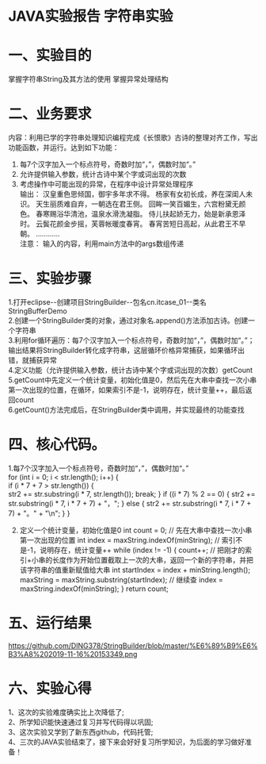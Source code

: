 # JAVA实验报告 字符串实验
# 一、实验目的
掌握字符串String及其方法的使用
掌握异常处理结构  
# 二、业务要求
内容：利用已学的字符串处理知识编程完成《长恨歌》古诗的整理对齐工作，写出功能函数，并运行。达到如下功能：  
1.	每7个汉字加入一个标点符号，奇数时加“，”，偶数时加“。”  
2.	允许提供输入参数，统计古诗中某个字或词出现的次数  
3.	考虑操作中可能出现的异常，在程序中设计异常处理程序    
输出：
汉皇重色思倾国，御宇多年求不得。
杨家有女初长成，养在深闺人未识。
天生丽质难自弃，一朝选在君王侧。
回眸一笑百媚生，六宫粉黛无颜色。
春寒赐浴华清池，温泉水滑洗凝脂。
侍儿扶起娇无力，始是新承恩泽时。
云鬓花颜金步摇，芙蓉帐暖度春宵。
春宵苦短日高起，从此君王不早朝。
…………  
注意： 输入的内容，利用main方法中的args数组传递

# 三、实验步骤
1.打开eclipse--创建项目StringBuilder--包名cn.itcase_01--类名StringBufferDemo  
2.创建一个StringBuilder类的对象，通过对象名.append()方法添加古诗。创建一个字符串  
3.利用for循环遍历：每7个汉字加入一个标点符号，奇数时加“，”，偶数时加“。”；输出结果将StringBuilder转化成字符串，这层循环价格异常捕获，如果循环出错，就捕获异常  
4.定义功能（允许提供输入参数，统计古诗中某个字或词出现的次数）getCount  
5.getCount中先定义一个统计变量，初始化值是0，然后先在大串中查找一次小串第一次出现的位置，在循环，如果索引不是-1，说明存在，统计变量++，最后返回count  
6.getCount()方法完成后，在StringBuilder类中调用，并实现最终的功能查找  

# 四、核心代码。
1.每7个汉字加入一个标点符号，奇数时加“，”，偶数时加“。”  
		for (int i = 0; i < str.length(); i++) {  
			if (i * 7 + 7 > str.length()) {  
				str2 += str.substring(i * 7, str.length());
				break;
			}
			if ((i * 7) % 2 == 0) {
				str2 += str.substring(i * 7, i * 7 + 7) + "，";
			} else {
				str2 += str.substring(i * 7, i * 7 + 7) + "。" + "\n";
			}
		}  

  2. 定义一个统计变量，初始化值是0
		int count = 0;
		// 先在大串中查找一次小串第一次出现的位置
		int index = maxString.indexOf(minString);
		// 索引不是-1，说明存在，统计变量++
		while (index != -1) {
			count++;
			// 把刚才的索引+小串的长度作为开始位置截取上一次的大串，返回一个新的字符串，并把该字符串的值重新赋值给大串
			int startIndex = index + minString.length();
			maxString = maxString.substring(startIndex);
			// 继续查
			index = maxString.indexOf(minString);
		}
		return count;  
   
# 五、运行结果
https://github.com/DING378/StringBuilder/blob/master/%E6%89%B9%E6%B3%A8%202019-11-16%20153349.png

# 六、实验心得
1、这次的实验难度确实比上次降低了;  
2、所学知识能快速通过复习并写代码得以巩固;  
3、这次实验又学到了新东西github，代码托管;  
4、三次的JAVA实验结束了，接下来会好好复习所学知识，为后面的学习做好准备！
